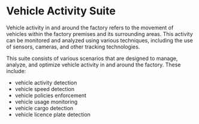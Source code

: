 # Vehicle Activity Suite

Vehicle activity in and around the factory refers to the movement of vehicles within the factory premises and its surrounding areas. This activity can be monitored and analyzed using various techniques, including the use of sensors, cameras, and other tracking technologies.

This suite consists of various scenarios that are designed to manage, analyze, and optimize vehicle activity in and around the factory. These include:

- vehicle activity detection
- vehicle speed detection
- vehicle policies enforcement
- vehicle usage monitoring
- vehicle cargo detection
- vehicle licence plate detection
